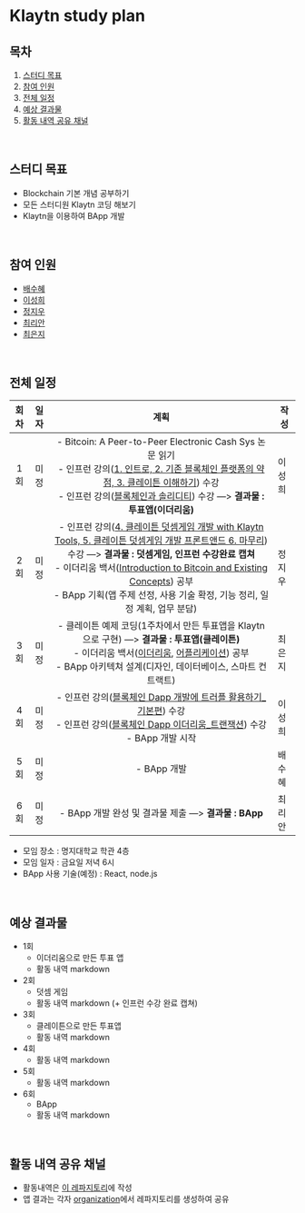 # Klaytn study plan

## 목차

1. [스터디 목표](#스터디-목표)
2. [참여 인원](#참여-인원)
3. [전체 일정](#전체-일정)
4. [예상 결과물](#예상-결과물)
5. [활동 내역 공유 채널](#활동-내역-공유-채널)

<br/>

## 스터디 목표

- Blockchain 기본 개념 공부하기
- 모든 스터디원 Klaytn 코딩 해보기
- Klaytn을 이용하여 BApp 개발

<br/>

## 참여 인원

- [배수혜](https://github.com/Uranel)
- [이성희](https://github.com/Sunghee2)
- [정지우](https://github.com/jioo123)
- [최리안](https://github.com/leeeeean)
- [최은지](https://github.com/ChoiEunji0114)

<br/>

## 전체 일정

| 회차 | 일자 |                             계획                             | 작성   |
| :--: | :--: | :----------------------------------------------------------: | ------ |
| 1회  | 미정 | - Bitcoin: A Peer-to-Peer Electronic Cash Sys 논문 읽기<br/>- 인프런 강의([1. 인트로, 2. 기존 블록체인 플랫폼의 약점, 3. 클레이튼 이해하기](https://www.inflearn.com/course/클레이튼)) 수강<br/>- 인프런 강의([블록체인과 솔리디티](https://www.inflearn.com/course/블록체인-blockchain)) 수강 —> **결과물 : 투표앱(이더리움)** | 이성희 |
| 2회  | 미정 | - 인프런 강의([4. 클레이튼 덧셈게임 개발 with Klaytn Tools, 5. 클레이튼 덧셈게임 개발 프론트앤드 6. 마무리](https://www.inflearn.com/course/클레이튼)) 수강 —> **결과물 : 덧셈게임, 인프런 수강완료 캡쳐** <br/> - 이더리움 백서([Introduction to Bitcoin and Existing Concepts](https://github.com/ethereum/wiki/wiki/%5BKorean%5D-White-Paper#비트코인과-기존-개념들에-대한-소개introduction-to-bitcoin-and-existing-concepts)) 공부<br/> - BApp 기획(앱 주제 선정, 사용 기술 확정, 기능 정리, 일정 계획, 업무 분담) | 정지우 |
| 3회  | 미정 | - 클레이튼 예제 코딩(1주차에서 만든 투표앱을 Klaytn으로 구현) —> **결과물 : 투표앱(클레이튼)**<br/>- 이더리움 백서([이더리움](https://github.com/ethereum/wiki/wiki/%5BKorean%5D-White-Paper#이더리움), [어플리케이션](https://github.com/ethereum/wiki/wiki/%5BKorean%5D-White-Paper#어플리케이션applications)) 공부 <br/> - BApp 아키텍쳐 설계(디자인, 데이터베이스, 스마트 컨트랙트) | 최은지 |
| 4회  | 미정 | - 인프런 강의([블록체인 Dapp 개발에 트러플 활용하기_기본편](https://www.inflearn.com/course/Dapp-Truffle-blockchain-basic)) 수강 <br/> - 인프런 강의([블록체인 Dapp 이더리움_트랜잭션](https://www.inflearn.com/course/블록체인-Dapp-이더리움-트랜잭션#description)) 수강 <br/>- BApp 개발 시작 | 이성희 |
| 5회  | 미정 |                         - BApp 개발                          | 배수혜 |
| 6회  | 미정 |     - BApp 개발 완성 및 결과물 제출 —> **결과물 : BApp**     | 최리안 |

* 모임 장소 : 명지대학교 학관 4층
* 모임 일자 : 금요일 저녁 6시
* BApp 사용 기술(예정) : React, node.js

<br/>

## 예상 결과물

- 1회 
  - 이더리움으로 만든 투표 앱
  - 활동 내역 markdown 
- 2회
  - 덧셈 게임
  - 활동 내역 markdown (+ 인프런 수강 완료 캡쳐)
- 3회
  - 클레이튼으로 만든 투표앱
  - 활동 내역 markdown
- 4회
  - 활동 내역 markdown
- 5회
  - 활동 내역 markdown
- 6회
  - BApp
  - 활동 내역 markdown

<br/>

## 활동 내역 공유 채널

- 활동내역은 [이 레파지토리](https://github.com/klaytn-study/Klaytn-study-plan)에 작성
- 앱 결과는 각자 [organization](https://github.com/klaytn-study)에서  레파지토리를 생성하여 공유